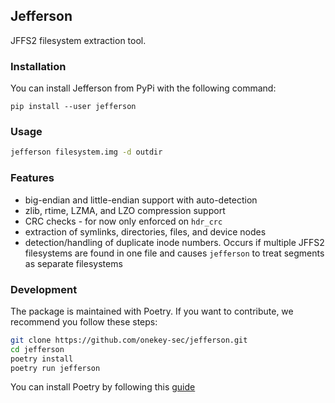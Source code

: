 ## Jefferson

JFFS2 filesystem extraction tool.

### Installation

You can install Jefferson from PyPi with the following command:

```
pip install --user jefferson
```

### Usage

```sh
jefferson filesystem.img -d outdir
```

### Features

- big-endian and little-endian support with auto-detection
- zlib, rtime, LZMA, and LZO compression support
- CRC checks - for now only enforced on `hdr_crc`
- extraction of symlinks, directories, files, and device nodes
- detection/handling of duplicate inode numbers. Occurs if multiple JFFS2 filesystems are found in one file and causes `jefferson` to treat segments as separate filesystems

### Development

The package is maintained with Poetry. If you want to contribute, we recommend you follow these steps:

```sh
git clone https://github.com/onekey-sec/jefferson.git
cd jefferson
poetry install
poetry run jefferson
```

You can install Poetry by following this [guide](https://python-poetry.org/dos/#installation)
